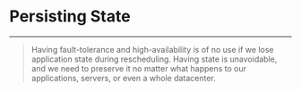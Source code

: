 <!-- .slide: data-background="../img/background/why.jpg" -->
# Persisting State

---


<!-- .slide: data-background="img/jars.jpeg" -->
> Having fault-tolerance and high-availability is of no use if we lose application state during rescheduling. Having state is unavoidable, and we need to preserve it no matter what happens to our applications, servers, or even a whole datacenter.
